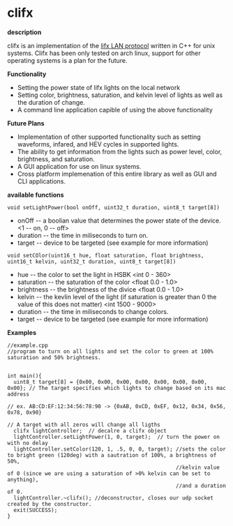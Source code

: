 # clifx

**description**

clifx is an implementation of the [lifx LAN protocol](https://lan.developer.lifx.com/docs) written in C++ for unix systems. Clifx has been only tested on 
arch linux, support for other operating systems is a plan for the future.

**Functionality**

- Setting the power state of lifx lights on the local network
- Setting color, brightness, saturation, and kelvin level of lights as well as the duration of change.
- A command line application capible of using the above functionality

**Future Plans**

- Implementation of other supported functionality such as setting waveforms, infared, and HEV cycles in supported lights.
- The ability to get information from the lights such as power level, color, brightness, and saturation.
- A GUI application for use on linux systems.
- Cross platform implemenation of this entire library as well as GUI and CLI applications.

**available functions**

`void setLightPower(bool onOff, uint32_t duration, uint8_t target[8])`
- onOff -- a boolian value that determines the power state of the device. <1 -- on, 0 -- off>
- duration -- the time in miliseconds to turn on. 
- target -- device to be targeted (see example for more information)

`void setCOlor(uint16_t hue, float saturation, float brightness, uint16_t kelvin, uint32_t duration, uint8_t target[8])`
- hue -- the color to set the light in HSBK <int 0 - 360>
- saturation -- the saturation of the color <float 0.0 - 1.0>
- brightness -- the brightness of the divice <float 0.0 - 1.0>
- kelvin -- the kevlin level of the light (if saturation is greater than 0 the value of this does not matter) <int 1500 - 9000>
- duration -- the time in miliseconds to change colors.
- target -- device to be targeted (see example for more information)

**Examples**

```
//example.cpp
//program to turn on all lights and set the color to green at 100% saturation and 50% brightness.


int main(){
  uint8_t target[8] = {0x00, 0x00, 0x00, 0x00, 0x00, 0x00, 0x00, 0x00}; // The target specifies which lights to change based on its mac address
                                                                       // ex. AB:CD:EF:12:34:56:78:90 -> {0xAB, 0xCD, 0xEF, 0x12, 0x34, 0x56, 0x78, 0x90}
                                                                        // A target with all zeros will change all ligths
  clifx lightController;  // decalre a clifx object
  lightController.setLightPower(1, 0, target);  // turn the power on with no delay
  lightController.setColor(120, 1, .5, 0, 0, target); //sets the color to bright green (120deg) with a sautration of 100%, a brightness of 50%, 
                                                      //kelvin value of 0 (since we are using a saturation of >0% kelvin can be set to anything),
                                                      //and a duration of 0.
  lightController.~clifx(); //deconstructor, closes our udp socket created by the constructor.
  exit(SUCCESS);
}
```
